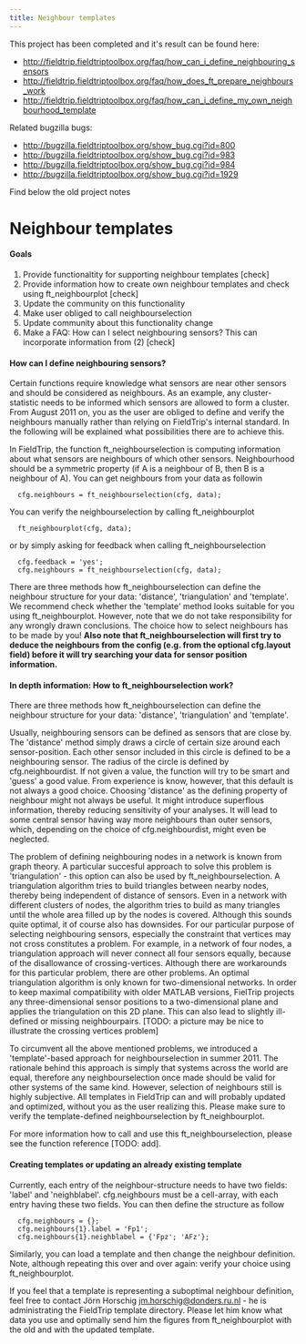 ```yaml
---
title: Neighbour templates
---
```


This project has been completed and it's result can be found here:

*  http://fieldtrip.fieldtriptoolbox.org/faq/how_can_i_define_neighbouring_sensors
*  http://fieldtrip.fieldtriptoolbox.org/faq/how_does_ft_prepare_neighbours_work
*  http://fieldtrip.fieldtriptoolbox.org/faq/how_can_i_define_my_own_neighbourhood_template

Related bugzilla bugs:

*  http://bugzilla.fieldtriptoolbox.org/show_bug.cgi?id=800
*  http://bugzilla.fieldtriptoolbox.org/show_bug.cgi?id=983
*  http://bugzilla.fieldtriptoolbox.org/show_bug.cgi?id=984
*  http://bugzilla.fieldtriptoolbox.org/show_bug.cgi?id=1929

Find below the old project notes

# Neighbour templates

#### Goals

1) Provide functionaltity for supporting neighbour templates [check]
2) Provide information how to create own neighbour templates and check using ft_neighbourplot [check]
3) Update the community on this functionality
4) Make user obliged to call neighbourselection
5) Update community about this functionality change
6) Make a FAQ: How can I select neighbouring sensors? This can incorporate information from (2) [check]

#### How can I define neighbouring sensors?

Certain functions require knowledge what sensors are near other sensors and should be considered as neighbours. As an example, any cluster-statistic needs to be informed which sensors are allowed to form a cluster. From August 2011 on, you as the user are obliged to define and verify the neighbours manually rather than relying on FieldTrip's internal standard. In the following will be explained what possibilities there are to achieve this.

In FieldTrip, the function ft_neighbourselection is computing information about what sensors are neighbours of which other sensors. Neighbourhood should be a symmetric property (if A is a neighbour of B, then B is a neighbour of A). You can get neighbours from your data as followin

	  cfg.neighbours = ft_neighbourselection(cfg, data);

You can verify the neighbourselection by calling ft_neighbourplot

	  ft_neighbourplot(cfg, data);

or by simply asking for feedback when calling ft_neighbourselection

	  cfg.feedback = 'yes';
	  cfg.neighbours = ft_neighbourselection(cfg, data);


There are three methods how ft_neighbourselection can define the neighbour structure for your data: 'distance', 'triangulation' and 'template'. We recommend check whether the 'template' method looks suitable for you using ft_neighbourplot. However, note that we do not take responsibility for any wrongly drawn conclusions. The choice how to select neighbours has to be made by you!
__Also note that ft_neighbourselection will first try to deduce the neighbours from the config (e.g. from the optional cfg.layout field) before it will try searching your data for sensor position information.__

#### In depth information: How to ft_neighbourselection work?

There are three methods how ft_neighbourselection can define the neighbour structure for your data: 'distance', 'triangulation' and 'template'.

Usually, neighbouring sensors can be defined as sensors that are close by. The 'distance' method simply draws a circle of certain size around each sensor-position. Each other sensor included in this circle is defined to be a neighbouring sensor. The radius of the circle is defined by cfg.neighbourdist. If not given a value, the function will try to be smart and 'guess' a good value. From experience is know, however, that this default is not always a good choice. Choosing 'distance' as the defining property of neighbour might not always be useful. It might introduce superflous information, thereby reducing sensitivity of your analyses. It will lead to some central sensor having way more neighbours than outer sensors, which, depending on the choice of cfg.neighbourdist, might even be neglected.

The problem of defining neighbouring nodes in a network is known from graph theory. A particular succesful approach to solve this problem is 'triangulation' - this option can also be used by ft_neighbourselection. A triangulation algorithm tries to build triangles between nearby nodes, thereby being independent of distance of sensors. Even in a network with different clusters of nodes, the algorithm tries to build as many triangles until the whole area filled up by the nodes is covered. Although this sounds quite optimal, it of course also has downsides. For our particular purpose of selecting neighbouring sensors, especially the constraint that vertices may not cross constitutes a problem. For example, in a network of four nodes, a triangulation approach will never connect all four sensors equally, because of the disallowance of crossing-vertices. Although there are workarounds for this particular problem, there are other problems. An optimal triangulation algorithm is only known for two-dimensional networks. In order to keep maximal compatibility with older MATLAB versions, FielTrip projects any three-dimensional sensor positions to a two-dimensional plane and applies the triangulation on this 2D plane. This can also lead to slightly ill-defined or missing neighbourpairs.
[TODO: a picture may be nice to illustrate the crossing vertices problem]

To circumvent all the above mentioned problems, we introduced a 'template'-based approach for neighbourselection in summer 2011. The rationale behind this approach is simply that systems across the world are equal, therefore any neighbourselection once made should be valid for other systems of the same kind. However, selection of neighbours still is highly subjective. All templates in FieldTrip can and will probably updated and optimized, without you as the user realizing this. Please make sure to verify the template-defined neighbourselection by ft_neighbourplot.

For more information how to call and use this ft_neighbourselection, please see the function reference [TODO: add].

#### Creating templates or updating an already existing template

Currently, each entry of the neighbour-structure needs to have two fields: 'label' and 'neighblabel'. cfg.neighbours must be a cell-array, with each entry having these two fields. You can then define the structure as follow

	  cfg.neighbours = {};
	  cfg.neighbours{1}.label = 'Fp1';
	  cfg.neighbours{1}.neighblabel = {'Fpz'; 'AFz'};

Similarly, you can load a template and then change the neighbour definition. Note, although repeating this over and over again: verify your choice using ft_neighbourplot.

If you feel that a template is representing a suboptimal neighbour definition, feel free to contact Jörn Horschig jm.horschig@donders.ru.nl - he is administrating the FieldTrip template directory. Please let him know what data you use and optimally send him the figures from ft_neighbourplot with the old and with the updated template.
